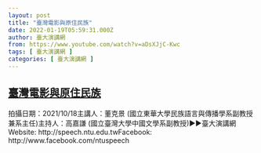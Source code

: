 ```yaml
---
layout: post
title: "臺灣電影與原住民族"
date: 2022-01-19T05:59:31.000Z
author: 臺大演講網
from: https://www.youtube.com/watch?v=aDsXJjC-Kwc
tags: [ 臺大演講網 ]
categories: [ 臺大演講網 ]
---
```

<!--1642571971000-->
[臺灣電影與原住民族](https://www.youtube.com/watch?v=aDsXJjC-Kwc)
------

<div>
拍攝日期：2021/10/18主講人：董克景 (國立東華大學民族語言與傳播學系副教授兼系主任)主持人：高嘉謙 (國立臺灣大學中國文學系副教授)►►臺大演講網Website: http://speech.ntu.edu.twFacebook: http://www.facebook.com/ntuspeech
</div>

